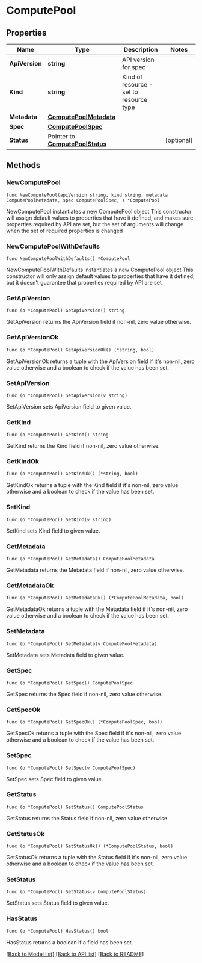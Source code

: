# ComputePool

## Properties

Name | Type | Description | Notes
------------ | ------------- | ------------- | -------------
**ApiVersion** | **string** | API version for spec | 
**Kind** | **string** | Kind of resource - set to resource type | 
**Metadata** | [**ComputePoolMetadata**](ComputePoolMetadata.md) |  | 
**Spec** | [**ComputePoolSpec**](ComputePoolSpec.md) |  | 
**Status** | Pointer to [**ComputePoolStatus**](ComputePoolStatus.md) |  | [optional] 

## Methods

### NewComputePool

`func NewComputePool(apiVersion string, kind string, metadata ComputePoolMetadata, spec ComputePoolSpec, ) *ComputePool`

NewComputePool instantiates a new ComputePool object
This constructor will assign default values to properties that have it defined,
and makes sure properties required by API are set, but the set of arguments
will change when the set of required properties is changed

### NewComputePoolWithDefaults

`func NewComputePoolWithDefaults() *ComputePool`

NewComputePoolWithDefaults instantiates a new ComputePool object
This constructor will only assign default values to properties that have it defined,
but it doesn't guarantee that properties required by API are set

### GetApiVersion

`func (o *ComputePool) GetApiVersion() string`

GetApiVersion returns the ApiVersion field if non-nil, zero value otherwise.

### GetApiVersionOk

`func (o *ComputePool) GetApiVersionOk() (*string, bool)`

GetApiVersionOk returns a tuple with the ApiVersion field if it's non-nil, zero value otherwise
and a boolean to check if the value has been set.

### SetApiVersion

`func (o *ComputePool) SetApiVersion(v string)`

SetApiVersion sets ApiVersion field to given value.


### GetKind

`func (o *ComputePool) GetKind() string`

GetKind returns the Kind field if non-nil, zero value otherwise.

### GetKindOk

`func (o *ComputePool) GetKindOk() (*string, bool)`

GetKindOk returns a tuple with the Kind field if it's non-nil, zero value otherwise
and a boolean to check if the value has been set.

### SetKind

`func (o *ComputePool) SetKind(v string)`

SetKind sets Kind field to given value.


### GetMetadata

`func (o *ComputePool) GetMetadata() ComputePoolMetadata`

GetMetadata returns the Metadata field if non-nil, zero value otherwise.

### GetMetadataOk

`func (o *ComputePool) GetMetadataOk() (*ComputePoolMetadata, bool)`

GetMetadataOk returns a tuple with the Metadata field if it's non-nil, zero value otherwise
and a boolean to check if the value has been set.

### SetMetadata

`func (o *ComputePool) SetMetadata(v ComputePoolMetadata)`

SetMetadata sets Metadata field to given value.


### GetSpec

`func (o *ComputePool) GetSpec() ComputePoolSpec`

GetSpec returns the Spec field if non-nil, zero value otherwise.

### GetSpecOk

`func (o *ComputePool) GetSpecOk() (*ComputePoolSpec, bool)`

GetSpecOk returns a tuple with the Spec field if it's non-nil, zero value otherwise
and a boolean to check if the value has been set.

### SetSpec

`func (o *ComputePool) SetSpec(v ComputePoolSpec)`

SetSpec sets Spec field to given value.


### GetStatus

`func (o *ComputePool) GetStatus() ComputePoolStatus`

GetStatus returns the Status field if non-nil, zero value otherwise.

### GetStatusOk

`func (o *ComputePool) GetStatusOk() (*ComputePoolStatus, bool)`

GetStatusOk returns a tuple with the Status field if it's non-nil, zero value otherwise
and a boolean to check if the value has been set.

### SetStatus

`func (o *ComputePool) SetStatus(v ComputePoolStatus)`

SetStatus sets Status field to given value.

### HasStatus

`func (o *ComputePool) HasStatus() bool`

HasStatus returns a boolean if a field has been set.


[[Back to Model list]](../README.md#documentation-for-models) [[Back to API list]](../README.md#documentation-for-api-endpoints) [[Back to README]](../README.md)


